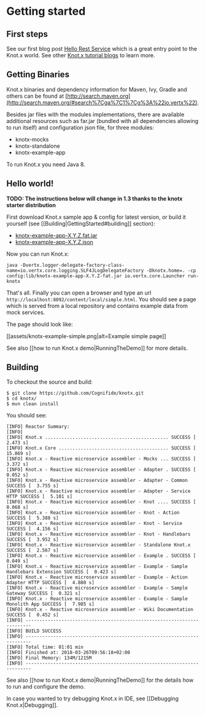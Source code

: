 # Getting started

## First steps

See our first blog post [Hello Rest Service](http://knotx.io/blog/hello-rest-service/) which is a great entry point to the Knot.x world.
See other [Knot.x tutorial blogs](http://knotx.io/blog/) to learn more.

## Getting Binaries
Knot.x binaries and dependency information for Maven, Ivy, Gradle and others can be found at 
[http://search.maven.org](http://search.maven.org/#search%7Cga%7C1%7Cg%3A%22io.vertx%22).

Besides jar files with the modules implementations, there are available additional resources 
such as far.jar (bundled with all dependencies allowing to run itself) and configuration json file, 
for three modules:
- knotx-mocks
- knotx-standalone
- knotx-example-app

To run Knot.x you need Java 8.

## Hello world!

**TODO: The instructions below will change in 1.3 thanks to the knotx starter distribution**

First download Knot.x sample app & config for latest version, or build it yourself (see [[Building|GettingStarted#building]] section):
- [knotx-example-app-X.Y.Z.fat.jar](https://oss.sonatype.org/content/groups/public/io/knotx/knotx-example-app)
- [knotx-example-app-X.Y.Z.json](https://oss.sonatype.org/content/groups/public/io/knotx/knotx-example-app)

Now you can run Knot.x:
```
java -Dvertx.logger-delegate-factory-class-name=io.vertx.core.logging.SLF4JLogDelegateFactory -Dknotx.home=. -cp config:lib/knotx-example-app-X.Y.Z-fat.jar io.vertx.core.Launcher run-knotx
```

That's all. Finally you can open a browser and type an url `http://localhost:8092/content/local/simple.html`. 
You should see a page which is served from a local repository and contains example data from mock services.

The page should look like:

[[assets/knotx-example-simple.png|alt=Example simple page]]

See also [[how to run Knot.x demo|RunningTheDemo]] for more details.

## Building

To checkout the source and build:

```
$ git clone https://github.com/Cognifide/knotx.git
$ cd knotx/
$ mvn clean install
```

You should see:

```
[INFO] Reactor Summary:
[INFO]
[INFO] Knot.x ............................................. SUCCESS [  2.473 s]
[INFO] Knot.x Core ........................................ SUCCESS [ 15.869 s]
[INFO] Knot.x - Reactive microservice assembler - Mocks ... SUCCESS [  3.372 s]
[INFO] Knot.x - Reactive microservice assembler - Adapter . SUCCESS [  0.052 s]
[INFO] Knot.x - Reactive microservice assembler - Adapter - Common SUCCESS [  3.755 s]
[INFO] Knot.x - Reactive microservice assembler - Adapter - Service HTTP SUCCESS [  5.101 s]
[INFO] Knot.x - Reactive microservice assembler - Knot .... SUCCESS [  0.068 s]
[INFO] Knot.x - Reactive microservice assembler - Knot - Action SUCCESS [  5.388 s]
[INFO] Knot.x - Reactive microservice assembler - Knot - Service SUCCESS [  4.156 s]
[INFO] Knot.x - Reactive microservice assembler - Knot - Handlebars SUCCESS [  3.952 s]
[INFO] Knot.x - Reactive microservice assembler - Standalone Knot.x SUCCESS [  2.567 s]
[INFO] Knot.x - Reactive microservice assembler - Example . SUCCESS [  0.049 s]
[INFO] Knot.x - Reactive microservice assembler - Example - Sample Handlebars Extension SUCCESS [  0.423 s]
[INFO] Knot.x - Reactive microservice assembler - Example - Action Adapter HTTP SUCCESS [  4.880 s]
[INFO] Knot.x - Reactive microservice assembler - Example - Sample Gateway SUCCESS [  0.321 s]
[INFO] Knot.x - Reactive microservice assembler - Example - Sample Monolith App SUCCESS [  7.985 s]
[INFO] Knot.x - Reactive microservice assembler - Wiki Documentation SUCCESS [  0.452 s]
[INFO] ------------------------------------------------------------------------
[INFO] BUILD SUCCESS
[INFO] ------------------------------------------------------------------------
[INFO] Total time: 01:01 min
[INFO] Finished at: 2018-03-26T09:56:18+02:00
[INFO] Final Memory: 134M/1215M
[INFO] ------------------------------------------------------------------------
```

See also [[how to run Knot.x demo|RunningTheDemo]] for the details how to run and configure the demo.

In case you wanted to try debugging Knot.x in IDE, see [[Debugging Knot.x|Debugging]].

